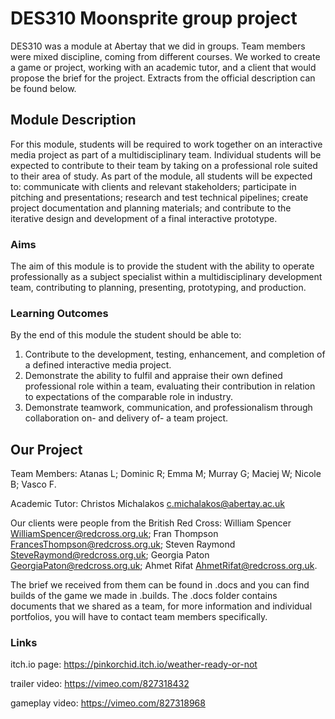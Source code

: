 # DES310 Moonsprite group project
DES310 was a module at Abertay that we did in groups. Team members were mixed discipline, coming from different courses. We worked to create a game or project, working with an academic tutor, and a client that would propose the brief for the project. Extracts from the official description can be found below.

## Module Description
For this module, students will be required to work together on an interactive media project as part of a multidisciplinary team. Individual students will be expected to contribute to their team by taking on a professional role suited to their area of study. As part of the module, all students will be expected to: communicate with clients and relevant stakeholders; participate in pitching and presentations; research and test technical pipelines; create project documentation and planning materials; and contribute to the iterative design and development of a final interactive prototype.

### Aims
The aim of this module is to provide the student with the ability to operate professionally as a subject specialist within a multidisciplinary development team, contributing to planning, presenting, prototyping, and production.

### Learning Outcomes
By the end of this module the student should be able to:

1. Contribute to the development, testing, enhancement, and completion of a defined interactive media project.
2. Demonstrate the ability to fulfil and appraise their own defined professional role within a team, evaluating their contribution in relation to expectations of the comparable role in industry.
3. Demonstrate teamwork, communication, and professionalism through collaboration on- and delivery of- a team project.

## Our Project
Team Members: Atanas L; Dominic R; Emma M; Murray G; Maciej W; Nicole B; Vasco F.

Academic Tutor: Christos Michalakos c.michalakos@abertay.ac.uk

Our clients were people from the British Red Cross: William Spencer WilliamSpencer@redcross.org.uk; Fran Thompson FrancesThompson@redcross.org.uk; Steven Raymond SteveRaymond@redcross.org.uk; Georgia Paton GeorgiaPaton@redcross.org.uk; Ahmet Rifat AhmetRifat@redcross.org.uk.

The brief we received from them can be found in .docs and you can find builds of the game we made in .builds. The .docs folder contains documents that we shared as a team, for more information and individual portfolios, you will have to contact team members specifically.

### Links
itch.io page: https://pinkorchid.itch.io/weather-ready-or-not

trailer video: https://vimeo.com/827318432

gameplay video: https://vimeo.com/827318968
